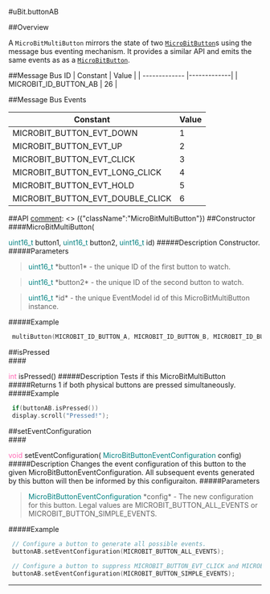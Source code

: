 #uBit.buttonAB

##Overview

A `MicroBitMultiButton` mirrors the state of two [`MicroBitButton`](button.md)s
using the message bus eventing mechanism. It provides a similar API and emits
the same events as as a [`MicroBitButton`](button.md).


##Message Bus ID
| Constant | Value |
| ------------- |-------------|
| MICROBIT_ID_BUTTON_AB | 26 |

##Message Bus Events

| Constant | Value |
| ------------- |-------------|
| MICROBIT_BUTTON_EVT_DOWN | 1 |
| MICROBIT_BUTTON_EVT_UP | 2 |
| MICROBIT_BUTTON_EVT_CLICK | 3 |
| MICROBIT_BUTTON_EVT_LONG_CLICK | 4 |
| MICROBIT_BUTTON_EVT_HOLD | 5 |
| MICROBIT_BUTTON_EVT_DOUBLE_CLICK | 6 |

##API
[comment]: <> ({"className":"MicroBitMultiButton"})
##Constructor
<br/>
####MicroBitMultiButton( <div style='color:#008080; display:inline-block'>uint16_t</div> button1,  <div style='color:#008080; display:inline-block'>uint16_t</div> button2,  <div style='color:#008080; display:inline-block'>uint16_t</div> id)
#####Description
Constructor.
#####Parameters

>  <div style='color:#008080; display:inline-block'>uint16_t</div> *button1* - the unique ID of the first button to watch.

>  <div style='color:#008080; display:inline-block'>uint16_t</div> *button2* - the unique ID of the second button to watch.

>  <div style='color:#008080; display:inline-block'>uint16_t</div> *id* - the unique  EventModel  id of this  MicroBitMultiButton  instance.
#####Example
```cpp
 multiButton(MICROBIT_ID_BUTTON_A, MICROBIT_ID_BUTTON_B, MICROBIT_ID_BUTTON_AB); 
```
##isPressed
<br/>
####<div style='color:#FF69B4; display:inline-block'>int</div> isPressed()
#####Description
Tests if this  MicroBitMultiButton
#####Returns
1 if both physical buttons are pressed simultaneously.
#####Example
```cpp
 if(buttonAB.isPressed()) 
 display.scroll("Pressed!"); 
```
##setEventConfiguration
<br/>
####<div style='color:#FF69B4; display:inline-block'>void</div> setEventConfiguration( <div style='color:#008080; display:inline-block'>MicroBitButtonEventConfiguration</div> config)
#####Description
Changes the event configuration of this button to the given MicroBitButtonEventConfiguration. All subsequent events generated by this button will then be informed by this configuraiton.
#####Parameters

>  <div style='color:#008080; display:inline-block'>MicroBitButtonEventConfiguration</div> *config* - The new configuration for this button. Legal values are MICROBIT_BUTTON_ALL_EVENTS or MICROBIT_BUTTON_SIMPLE_EVENTS.
#####Example
```cpp
 // Configure a button to generate all possible events. 
 buttonAB.setEventConfiguration(MICROBIT_BUTTON_ALL_EVENTS); 
 
 // Configure a button to suppress MICROBIT_BUTTON_EVT_CLICK and MICROBIT_BUTTON_EVT_LONG_CLICK events. 
 buttonAB.setEventConfiguration(MICROBIT_BUTTON_SIMPLE_EVENTS); 
```
____
[comment]: <> ({"end":"MicroBitMultiButton"})
